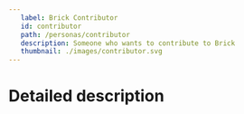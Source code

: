 ```yaml
---
   label: Brick Contributor
   id: contributor
   path: /personas/contributor
   description: Someone who wants to contribute to Brick
   thumbnail: ./images/contributor.svg
---
```


# Detailed description